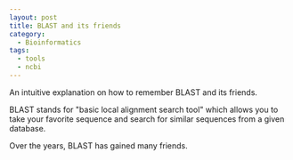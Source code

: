 ```yaml
---
layout: post
title: BLAST and its friends
category:
  - Bioinformatics
tags:
  - tools
  - ncbi
---
```


An intuitive explanation on how to remember BLAST and its friends.

<!-- break -->

BLAST stands for "basic local alignment search tool" which allows you to take
your favorite sequence and search for similar sequences from a given database.

Over the years, BLAST has gained many friends.
